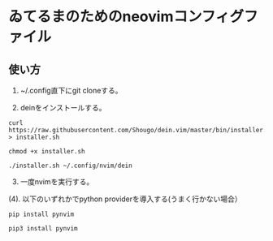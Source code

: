 # ゐてるまのためのneovimコンフィグファイル
## 使い方
1. ~/.config直下にgit cloneする。

2. deinをインストールする。
```
curl https://raw.githubusercontent.com/Shougo/dein.vim/master/bin/installer.sh > installer.sh

chmod +x installer.sh

./installer.sh ~/.config/nvim/dein
```

3. 一度nvimを実行する。

(4). 以下のいずれかでpython providerを導入する(うまく行かない場合）
```
pip install pynvim
```
```
pip3 install pynvim
```
